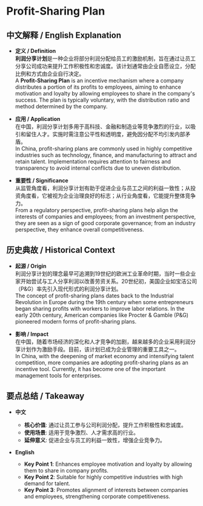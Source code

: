 # Profit-Sharing Plan

## 中文解释 / English Explanation

* **定义 / Definition**  
  **利润分享计划**是一种企业将部分利润分配给员工的激励机制，旨在通过让员工分享公司成功来提升工作积极性和忠诚度。该计划通常由企业自愿设立，分配比例和方式由企业自行决定。  
  A **Profit-Sharing Plan** is an incentive mechanism where a company distributes a portion of its profits to employees, aiming to enhance motivation and loyalty by allowing employees to share in the company's success. The plan is typically voluntary, with the distribution ratio and method determined by the company.

* **应用 / Application**  
  在中国，利润分享计划多用于高科技、金融和制造业等竞争激烈的行业，以吸引和留住人才。实施时需注意公平性和透明度，避免因分配不均引发内部矛盾。  
  In China, profit-sharing plans are commonly used in highly competitive industries such as technology, finance, and manufacturing to attract and retain talent. Implementation requires attention to fairness and transparency to avoid internal conflicts due to uneven distribution.

* **重要性 / Significance**  
  从监管角度看，利润分享计划有助于促进企业与员工之间的利益一致性；从投资角度看，它被视为企业治理良好的标志；从行业角度看，它能提升整体竞争力。  
  From a regulatory perspective, profit-sharing plans help align the interests of companies and employees; from an investment perspective, they are seen as a sign of good corporate governance; from an industry perspective, they enhance overall competitiveness.

## 历史典故 / Historical Context

* **起源 / Origin**  
  利润分享计划的理念最早可追溯到19世纪的欧洲工业革命时期，当时一些企业家开始尝试与工人分享利润以改善劳资关系。20世纪初，美国企业如宝洁公司（P&G）率先引入现代形式的利润分享计划。  
  The concept of profit-sharing plans dates back to the Industrial Revolution in Europe during the 19th century when some entrepreneurs began sharing profits with workers to improve labor relations. In the early 20th century, American companies like Procter & Gamble (P&G) pioneered modern forms of profit-sharing plans.

* **影响 / Impact**  
  在中国，随着市场经济的深化和人才竞争的加剧，越来越多的企业采用利润分享计划作为激励手段。目前，该计划已成为企业管理的重要工具之一。  
  In China, with the deepening of market economy and intensifying talent competition, more companies are adopting profit-sharing plans as an incentive tool. Currently, it has become one of the important management tools for enterprises.

## 要点总结 / Takeaway

* **中文**  
  - **核心价值**: 通过让员工参与公司利润分配，提升工作积极性和忠诚度。  
  - **使用场景**: 适用于竞争激烈、人才需求高的行业。  
  - **延伸意义**: 促进企业与员工的利益一致性，增强企业竞争力。

* **English**  
  - **Key Point 1**: Enhances employee motivation and loyalty by allowing them to share in company profits.  
  - **Key Point 2**: Suitable for highly competitive industries with high demand for talent.  
  - **Key Point 3**: Promotes alignment of interests between companies and employees, strengthening corporate competitiveness.